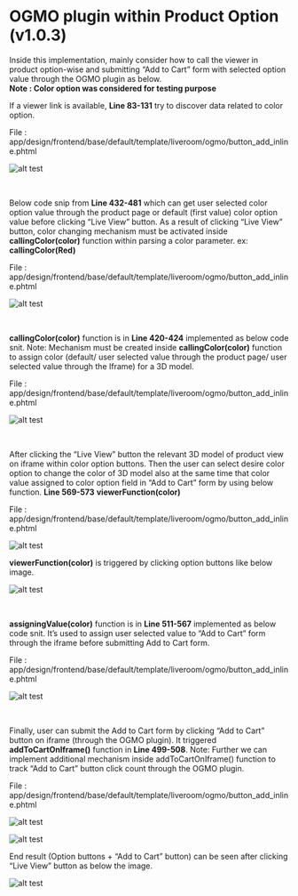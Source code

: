 # OGMO plugin within Product Option (v1.0.3)

Inside this implementation, mainly consider how to call the viewer in product option-wise and submitting “Add to Cart” form with selected option value through the OGMO plugin as below. <br/>
**Note : Color option was considered for testing purpose** 


If a viewer link is available, **Line 83-131** try to discover data related to color option.

File : app/design/frontend/base/default/template/liveroom/ogmo/button_add_inline.phtml

![alt test](README_IMAGES/Magento_Plugins/Magento1/v1.0.3/getOpt.JPG)

<br/>

Below code snip from **Line 432-481** which can get user selected color option value through the product page or default (first value) color option value before clicking “Live View” button. As a result of clicking “Live View” button, color changing mechanism must be activated inside **callingColor(color)** function within parsing a color parameter. ex: **callingColor(Red)**

File : app/design/frontend/base/default/template/liveroom/ogmo/button_add_inline.phtml

![alt test](README_IMAGES/Magento_Plugins/Magento1/v1.0.3/getOptValue.JPG)

<br/>

**callingColor(color)** function is in **Line 420-424** implemented as below code snit. Note: Mechanism must be created inside **callingColor(color)** function to assign color (default/ user selected value through the product page/ user selected value through the Iframe) for a 3D model.

File : app/design/frontend/base/default/template/liveroom/ogmo/button_add_inline.phtml

![alt test](README_IMAGES/Magento_Plugins/Magento1/v1.0.3/colorChange.JPG)

<br/>

After clicking the “Live View” button the relevant 3D model of product view on iframe within color option buttons. Then the user can select desire color option to change the color of 3D model also at the same time that color value assigned to color option field in “Add to Cart” form by using below function. **Line 569-573** **viewerFunction(color)** 

File : app/design/frontend/base/default/template/liveroom/ogmo/button_add_inline.phtml

![alt test](README_IMAGES/Magento_Plugins/Magento1/v1.0.3/viewerFun.JPG)


 **viewerFunction(color)** is triggered by clicking option buttons like below image.
 
 ![alt test](README_IMAGES/Magento_Plugins/Magento1/v1.0.3/grouped.png)
 
 <br/>
 
 **assigningValue(color)** function is in **Line 511-567** implemented as below code snit. It’s used to assign user selected value to “Add to Cart” form through the iframe before submitting Add to Cart form. 
 
File : app/design/frontend/base/default/template/liveroom/ogmo/button_add_inline.phtml

![alt test](README_IMAGES/Magento_Plugins/Magento1/v1.0.3/asignValue.JPG)

<br/>

Finally, user can submit the Add to Cart form by clicking “Add to Cart” button on iframe (through the OGMO plugin). It triggered **addToCartOnIframe()** function in **Line 499-508**. Note: Further we can implement additional mechanism inside addToCartOnIframe() function to track “Add to Cart” button click count through the OGMO plugin. 

File : app/design/frontend/base/default/template/liveroom/ogmo/button_add_inline.phtml

![alt test](README_IMAGES/Magento_Plugins/Magento1/v1.0.3/Capture.JPG)

![alt test](README_IMAGES/Magento_Plugins/Magento1/v1.0.3/UntitledAddToCart.png)

End result (Option buttons + “Add to Cart” button) can be seen after clicking “Live View” button as below the image.

![alt test](README_IMAGES/Magento_Plugins/Magento1/v1.0.3/final.JPG)
 